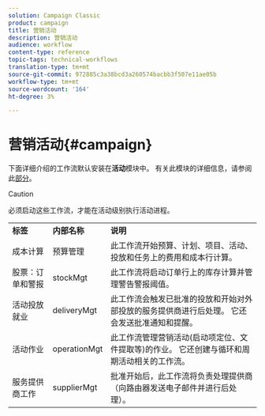 ```yaml
---
solution: Campaign Classic
product: campaign
title: 营销活动
description: 营销活动
audience: workflow
content-type: reference
topic-tags: technical-workflows
translation-type: tm+mt
source-git-commit: 972885c3a38bcd3a260574bacbb3f507e11ae05b
workflow-type: tm+mt
source-wordcount: '164'
ht-degree: 3%

---
```



# 营销活动{#campaign}

下面详细介绍的工作流默认安装在&#x200B;**活动**&#x200B;模块中。 有关此模块的详细信息，请参阅此[部分](../../campaign/using/designing-marketing-campaigns.md)。

>[!CAUTION]
>
>必须启动这些工作流，才能在活动级别执行活动进程。

<table> 
 <tbody> 
  <tr> 
   <td> <strong>标签</strong><br /> </td> 
   <td> <strong>内部名称</strong><br /> </td> 
   <td> <strong>说明</strong><br /> </td> 
  </tr> 
  <tr> 
   <td> <span class="uicontrol">成本计算</span> <br /> </td> 
   <td> <span class="uicontrol">预算管理</span> <br /> </td> 
   <td> 此工作流开始预算、计划、项目、活动、投放和任务上的费用和成本行计算。<br /> </td> 
  </tr> 
  <tr> 
   <td> <span class="uicontrol">股票：订单和警报</span> <br /> </td> 
   <td> <span class="uicontrol">stockMgt</span> <br /> </td> 
   <td> 此工作流将启动订单行上的库存计算并管理警告警报阈值。<br /> </td> 
  </tr> 
  <tr> 
   <td> <span class="uicontrol">活动投放就业</span> <br /> </td> 
   <td> <span class="uicontrol">deliveryMgt</span> <br /> </td> 
   <td> 此工作流会触发已批准的投放和开始对外部投放的服务提供商进行后处理。 它还会发送批准通知和提醒。<br /> </td> 
  </tr> 
  <tr> 
   <td> <span class="uicontrol">活动作业</span> <br /> </td> 
   <td> <span class="uicontrol">operationMgt</span> <br /> </td> 
   <td> 此工作流管理营销活动(启动项定位、文件提取等)的作业。 它还创建与循环和周期活动相关的工作流。<br /> </td> 
  </tr> 
  <tr> 
   <td> <span class="uicontrol">服务提供商工作</span> <br /> </td> 
   <td> <span class="uicontrol">supplierMgt</span> <br /> </td> 
   <td> 批准开始后，此工作流将负责处理提供商（向路由器发送电子邮件并进行后处理）。<br /> </td> 
  </tr> 
 </tbody> 
</table>

